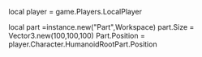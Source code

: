 local player = game.Players.LocalPlayer

local part =instance.new("Part",Workspace)
part.Size = Vector3.new(100,100,100)
Part.Position = player.Character.HumanoidRootPart.Position
